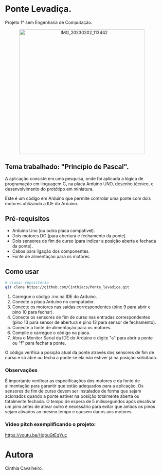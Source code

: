 # Ponte Levadiça.
Projeto 1° sem Engenharia de Computação.

<div align="center">
  <img width= "411" alt="IMG_20230202_113442" src="https://github.com/Cinthiacs/Ponte_levadica/blob/main/ponteLevadica.png">
</div>


## Tema trabalhado: "Princípio de Pascal".

A aplicação consiste em uma pesquisa, onde foi aplicada a lógica de programação em linguagem C, na placa Arduino UNO, desenho técnico, e desenvolvimento do protótipo em miniatura.

Este é um código em Arduino que permite controlar uma ponte com dois motores utilizando a IDE do Arduino.

## Pré-requisitos
* Arduino Uno (ou outra placa compatível).
* Dois motores DC (para abertura e fechamento da ponte).
* Dois sensores de fim de curso (para indicar a posição aberta e fechada da ponte).
* Cabos para ligação dos componentes.
* Fonte de alimentação para os motores.

## Como usar


```bash
# clonar repositório
git clone https://github.com/Cinthiacs/Ponte_levadica.git
```

1. Carregue o código .ino na IDE do Arduino.
2. Conecte a placa Arduino no computador.
3. Conecte os motores nas saídas correspondentes (pino 9 para abrir e pino 10 para fechar).
4. Conecte os sensores de fim de curso nas entradas correspondentes (pino 13 para sensor de abertura e pino 12 para sensor de fechamento).
5. Conecte a fonte de alimentação para os motores.
6. Compile e carregue o código na placa.
7. Abra o Monitor Serial da IDE do Arduino e digite "a" para abrir a ponte ou "f" para fechar a ponte.

O código verifica a posição atual da ponte através dos sensores de fim de curso e só abre ou fecha a ponte se ela não estiver já na posição solicitada.

### Observações

É importante verificar as especificações dos motores e da fonte de alimentação para garantir que estão adequados para a aplicação.
Os sensores de fim de curso devem ser instalados de forma que sejam acionados quando a ponte estiver na posição totalmente aberta ou totalmente fechada.
O tempo de espera de 5 milissegundos após desativar um pino antes de ativar outro é necessário para evitar que ambos os pinos sejam ativados ao mesmo tempo e causem danos aos motores.

### Video pitch exemplificando o projeto:
https://youtu.be/HqbuGtEqYuc


# Autora

Cinthia Cavalheiro.
